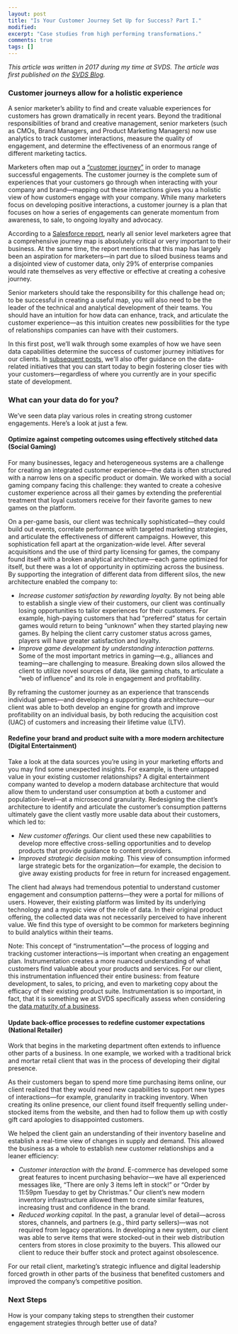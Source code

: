 ```yaml
---
layout: post
title: "Is Your Customer Journey Set Up for Success? Part I."
modified:
excerpt: "Case studies from high performing transformations."
comments: true
tags: []
---
```


*This article was written in 2017 during my time at SVDS. The article was first published on the [SVDS Blog][0].*

### Customer journeys allow for a holistic experience

A senior marketer’s ability to find and create valuable experiences for customers has grown dramatically in recent years. Beyond the traditional responsibilities of brand and creative management, senior marketers (such as CMOs, Brand Managers, and Product Marketing Managers) now use analytics to track customer interactions, measure the quality of engagement, and determine the effectiveness of an enormous range of different marketing tactics.

Marketers often map out a [“customer journey”][1] in order to manage successful engagements. The customer journey is the complete sum of experiences that your customers go through when interacting with your company and brand—mapping out these interactions gives you a holistic view of how customers engage with your company. While many marketers focus on developing positive interactions, a customer journey is a plan that focuses on how a series of engagements can generate momentum from awareness, to sale, to ongoing loyalty and advocacy.

According to a [Salesforce report][2], nearly all senior level marketers agree that a comprehensive journey map is absolutely critical or very important to their business. At the same time, the report mentions that this map has largely been an aspiration for marketers—in part due to siloed business teams and a disjointed view of customer data, only 29% of enterprise companies would rate themselves as very effective or effective at creating a cohesive journey.

Senior marketers should take the responsibility for this challenge head on; to be successful in creating a useful map, you will also need to be the leader of the technical and analytical development of their teams. You should have an intuition for how data can enhance, track, and articulate the customer experience—as this intuition creates new possibilities for the type of relationships companies can have with their customers.

In this first post, we’ll walk through some examples of how we have seen data capabilities determine the success of customer journey initiatives for our clients. In [subsequent posts][3], we'll also offer guidance on the data-related initiatives that you can start today to begin fostering closer ties with your customers—regardless of where you currently are in your specific state of development.

### What can your data do for you?

We’ve seen data play various roles in creating strong customer engagements. Here’s a look at just a few.

#### Optimize against competing outcomes using effectively stitched data (Social Gaming)

For many businesses, legacy and heterogeneous systems are a challenge for creating an integrated customer experience—the data is often structured with a narrow lens on a specific product or domain. We worked with a social gaming company facing this challenge: they wanted to create a cohesive customer experience across all their games by extending the preferential treatment that loyal customers receive for their favorite games to new games on the platform.

On a per-game basis, our client was technically sophisticated—they could build out events, correlate performance with targeted marketing strategies, and articulate the effectiveness of different campaigns. However, this sophistication fell apart at the organization-wide level. After several acquisitions and the use of third party licensing for games, the company found itself with a broken analytical architecture—each game optimized for itself, but there was a lot of opportunity in optimizing across the business. By supporting the integration of different data from different silos, the new architecture enabled the company to:
* *Increase customer satisfaction by rewarding loyalty.* By not being able to establish a single view of their customers, our client was continually losing opportunities to tailor experiences for their customers. For example, high-paying customers that had “preferred” status for certain games would return to being “unknown” when they started playing new games. By helping the client carry customer status across games, players will have greater satisfaction and loyalty.
* *Improve game development by understanding interaction patterns.* Some of the most important metrics in gaming—e.g., alliances and teaming—are challenging to measure. Breaking down silos allowed the client to utilize novel sources of data, like gaming chats, to articulate a “web of influence” and its role in engagement and profitability.

By reframing the customer journey as an experience that transcends individual games—and developing a supporting data architecture—our client was able to both develop an engine for growth and improve profitability on an individual basis, by both reducing the acquisition cost (UAC) of customers and increasing their lifetime value (LTV).

#### Redefine your brand and product suite with a more modern architecture (Digital Entertainment)

Take a look at the data sources you’re using in your marketing efforts and you may find some unexpected insights. For example, is there untapped value in your existing customer relationships? A digital entertainment company wanted to develop a modern database architecture that would allow them to understand user consumption at both a customer and population-level—at a microsecond granularity.
Redesigning the client’s architecture to identify and articulate the customer’s consumption patterns ultimately gave the client vastly more usable data about their customers, which led to:
* *New customer offerings.* Our client used these new capabilities to develop more effective cross-selling opportunities and to develop products that provide guidance to content providers.
* *Improved strategic decision making.* This view of consumption informed large strategic bets for the organization—for example, the decision to give away existing products for free in return for increased engagement.

The client had always had tremendous potential to understand customer engagement and consumption patterns—they were a portal for millions of users. However, their existing platform was limited by its underlying technology and a myopic view of the role of data. In their original product offering, the collected data was not necessarily perceived to have inherent value. We find this type of oversight to be common for marketers beginning to build analytics within their teams.

Note: This concept of “instrumentation”—the process of logging and tracking customer interactions—is important when creating an engagement plan. Instrumentation creates a more nuanced understanding of what customers find valuable about your products and services. For our client, this instrumentation influenced their entire business: from feature development, to sales, to pricing, and even to marketing copy about the efficacy of their existing product suite. Instrumentation is so important, in fact, that it is something we at SVDS specifically assess when considering the [data maturity of a business][4].

#### Update back-office processes to redefine customer expectations (National Retailer)

Work that begins in the marketing department often extends to influence other parts of a business. In one example, we worked with a traditional brick and mortar retail client that was in the process of developing their digital presence.

As their customers began to spend more time purchasing items online, our client realized that they would need new capabilities to support new types of interactions—for example, granularity in tracking inventory. When creating its online presence, our client found itself frequently selling under-stocked items from the website, and then had to follow them up with costly gift card apologies to disappointed customers.

We helped the client gain an understanding of their inventory baseline and establish a real-time view of changes in supply and demand. This allowed the business as a whole to establish new customer relationships and a leaner efficiency:
* *Customer interaction with the brand.* E-commerce has developed some great features to incent purchasing behavior—we have all experienced messages like, “There are only 3 items left in stock!” or “Order by 11:59pm Tuesday to get by Christmas.” Our client’s new modern inventory infrastructure allowed them to create similar features, increasing trust and confidence in the brand.
* *Reduced working capital.* In the past, a granular level of detail—across stores, channels, and partners (e.g., third party sellers)—was not required from legacy operations. In developing a new system, our client was able to serve items that were stocked-out in their web distribution centers from stores in close proximity to the buyers. This allowed our client to reduce their buffer stock and protect against obsolescence.

For our retail client, marketing’s strategic influence and digital leadership forced growth in other parts of the business that benefited customers and improved the company’s competitive position.

### Next Steps

How is your company taking steps to strengthen their customer engagement strategies through better use of data?

[0]: https://www.svds.com/customer-journey-set-success/
[1]: https://www.forrester.com/Customer-Journey
[2]: https://www.salesforce.com/blog/2014/11/new-report-salesforce-marketing-cloud-linkedin-state-marketing-leadership.html
[3]: https://bradaallen.github.io/customer-journey-success-part-2/
[4]: https://www.svds.com/understanding-your-data-maturity/
